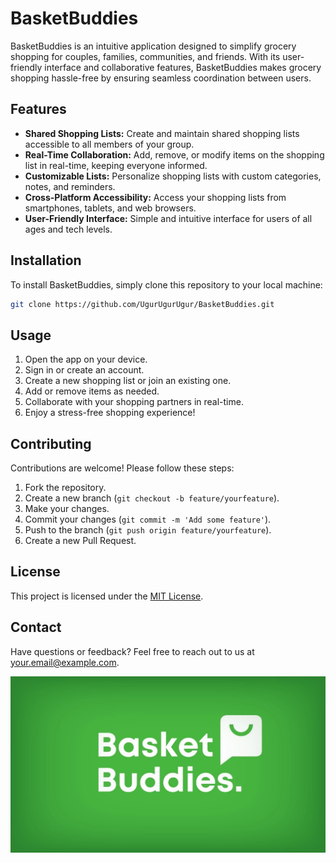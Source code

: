 # BasketBuddies

BasketBuddies is an intuitive application designed to simplify grocery shopping for couples, families, communities, and friends. With its user-friendly interface and collaborative features, BasketBuddies makes grocery shopping hassle-free by ensuring seamless coordination between users.

## Features

- **Shared Shopping Lists:** Create and maintain shared shopping lists accessible to all members of your group.
- **Real-Time Collaboration:** Add, remove, or modify items on the shopping list in real-time, keeping everyone informed.
- **Customizable Lists:** Personalize shopping lists with custom categories, notes, and reminders.
- **Cross-Platform Accessibility:** Access your shopping lists from smartphones, tablets, and web browsers.
- **User-Friendly Interface:** Simple and intuitive interface for users of all ages and tech levels.

## Installation

To install BasketBuddies, simply clone this repository to your local machine:

```bash
git clone https://github.com/UgurUgurUgur/BasketBuddies.git
```

## Usage

1. Open the app on your device.
2. Sign in or create an account.
3. Create a new shopping list or join an existing one.
4. Add or remove items as needed.
5. Collaborate with your shopping partners in real-time.
6. Enjoy a stress-free shopping experience!

## Contributing

Contributions are welcome! Please follow these steps:

1. Fork the repository.
2. Create a new branch (`git checkout -b feature/yourfeature`).
3. Make your changes.
4. Commit your changes (`git commit -m 'Add some feature'`).
5. Push to the branch (`git push origin feature/yourfeature`).
6. Create a new Pull Request.

## License

This project is licensed under the [MIT License](https://opensource.org/licenses/MIT).

## Contact

Have questions or feedback? Feel free to reach out to us at [your.email@example.com](mailto:ugurkankaraca03@gmail.com).

![BasketBuddies](assets/BasketBuddies.jpg)
